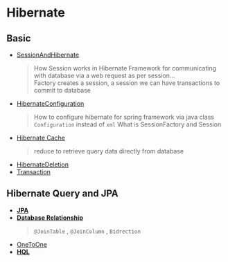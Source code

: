 # Hibernate

## Basic 

- [SessionAndHibernate](HibernateSession.md)
  > How Session works in Hibernate Framework for communicating with database via a web request as per session...    
  > Factory creates a session, a session we can have transactions to commit to database     
- [HibernateConfiguration](HibernateConfiguration.md)   
  > How to configure hibernate for spring framework via java class `Configuration` instead of `xml`
  > What is SessionFactory and Session
- [Hibernate Cache](HibernateCache.md)   
  > reduce to retrieve query data directly from database 
- [HibernateDeletion](HibernateDeletion.md)
- [Transaction](Transactional.md)
## Hibernate Query and JPA

- **[JPA](JPA.md)**
- **[Database Relationship](TableRelationship.md)**  
  > `@JoinTable` , `@JoinColumn` , `Bidrection`
- [OneToOne](HibernateOneToOne.md)
- **[HQL](HQL.md)**